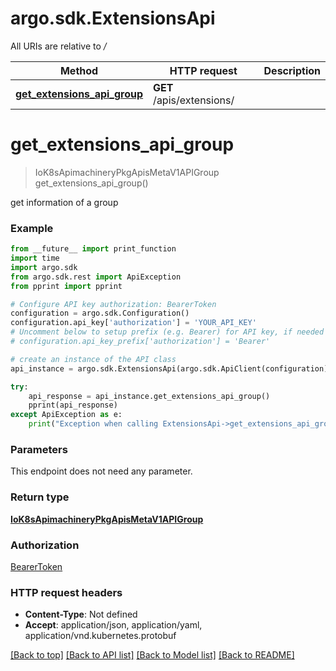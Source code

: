 # argo.sdk.ExtensionsApi

All URIs are relative to */*

Method | HTTP request | Description
------------- | ------------- | -------------
[**get_extensions_api_group**](ExtensionsApi.md#get_extensions_api_group) | **GET** /apis/extensions/ | 

# **get_extensions_api_group**
> IoK8sApimachineryPkgApisMetaV1APIGroup get_extensions_api_group()



get information of a group

### Example
```python
from __future__ import print_function
import time
import argo.sdk
from argo.sdk.rest import ApiException
from pprint import pprint

# Configure API key authorization: BearerToken
configuration = argo.sdk.Configuration()
configuration.api_key['authorization'] = 'YOUR_API_KEY'
# Uncomment below to setup prefix (e.g. Bearer) for API key, if needed
# configuration.api_key_prefix['authorization'] = 'Bearer'

# create an instance of the API class
api_instance = argo.sdk.ExtensionsApi(argo.sdk.ApiClient(configuration))

try:
    api_response = api_instance.get_extensions_api_group()
    pprint(api_response)
except ApiException as e:
    print("Exception when calling ExtensionsApi->get_extensions_api_group: %s\n" % e)
```

### Parameters
This endpoint does not need any parameter.

### Return type

[**IoK8sApimachineryPkgApisMetaV1APIGroup**](IoK8sApimachineryPkgApisMetaV1APIGroup.md)

### Authorization

[BearerToken](../README.md#BearerToken)

### HTTP request headers

 - **Content-Type**: Not defined
 - **Accept**: application/json, application/yaml, application/vnd.kubernetes.protobuf

[[Back to top]](#) [[Back to API list]](../README.md#documentation-for-api-endpoints) [[Back to Model list]](../README.md#documentation-for-models) [[Back to README]](../README.md)

